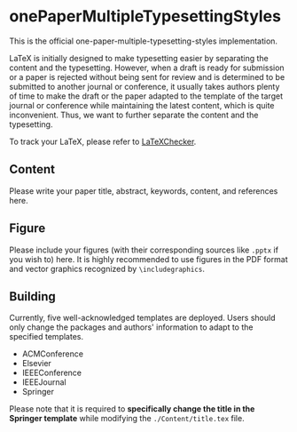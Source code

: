 # onePaperMultipleTypesettingStyles

This is the official one-paper-multiple-typesetting-styles implementation. 

LaTeX is initially designed to make typesetting easier by separating the content and the typesetting. However, when a draft is ready for submission or a paper is rejected without being sent for review and is determined to be submitted to another journal or conference, it usually takes authors plenty of time to make the draft or the paper adapted to the template of the target journal or conference while maintaining the latest content, which is quite inconvenient. Thus, we want to further separate the content and the typesetting. 

To track your LaTeX, please refer to [LaTeXChecker](https://github.com/BatchClayderman/LaTeXChecker). 

## Content

Please write your paper title, abstract, keywords, content, and references here. 

## Figure

Please include your figures (with their corresponding sources like ``.pptx`` if you wish to) here. It is highly recommended to use figures in the PDF format and vector graphics recognized by ``\includegraphics``. 

## Building

Currently, five well-acknowledged templates are deployed. Users should only change the packages and authors' information to adapt to the specified templates. 

- ACMConference
- Elsevier
- IEEEConference
- IEEEJournal
- Springer

Please note that it is required to **specifically change the title in the Springer template** while modifying the ``./Content/title.tex`` file. 
